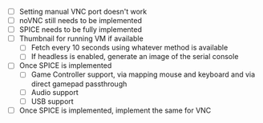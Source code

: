 - [ ] Setting manual VNC port doesn't work
- [ ] noVNC still needs to be implemented
- [ ] SPICE needs to be fully implemented
- [ ] Thumbnail for running VM if available
    - [ ] Fetch every 10 seconds using whatever method is available
    - [ ] If headless is enabled, generate an image of the serial console
- [ ] Once SPICE is implemented
    - [ ] Game Controller support, via mapping mouse and keyboard and via direct gamepad passthrough
    - [ ] Audio support
    - [ ] USB support
- [ ] Once SPICE is implemented, implement the same for VNC